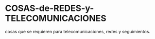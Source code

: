 # COSAS-de-REDES-y-TELECOMUNICACIONES
cosas que se requieren para telecomunicaciones, redes y seguimientos.
